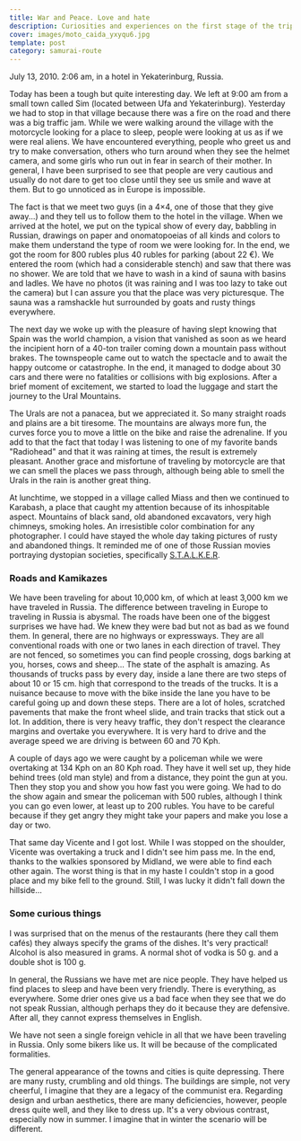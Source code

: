 ```yaml
---
title: War and Peace. Love and hate
description: Curiosities and experiences on the first stage of the trip through Russia
cover: images/moto_caida_yxyqu6.jpg
template: post
category: samurai-route
---
```


July 13, 2010. 2:06 am, in a hotel in Yekaterinburg, Russia.

Today has been a tough but quite interesting day. We left at 9:00 am from a small town called Sim (located between Ufa and Yekaterinburg). Yesterday we had to stop in that village because there was a fire on the road and there was a big traffic jam. While we were walking around the village with the motorcycle looking for a place to sleep, people were looking at us as if we were real aliens. We have encountered everything, people who greet us and try to make conversation, others who turn around when they see the helmet camera, and some girls who run out in fear in search of their mother. In general, I have been surprised to see that people are very cautious and usually do not dare to get too close until they see us smile and wave at them. But to go unnoticed as in Europe is impossible.

The fact is that we meet two guys (in a 4×4, one of those that they give away...) and they tell us to follow them to the hotel in the village. When we arrived at the hotel, we put on the typical show of every day, babbling in Russian, drawings on paper and onomatopoeias of all kinds and colors to make them understand the type of room we were looking for. In the end, we got the room for 800 rubles plus 40 rubles for parking (about 22 €). We entered the room (which had a considerable stench) and saw that there was no shower. We are told that we have to wash in a kind of sauna with basins and ladles. We have no photos (it was raining and I was too lazy to take out the camera) but I can assure you that the place was very picturesque. The sauna was a ramshackle hut surrounded by goats and rusty things everywhere.

The next day we woke up with the pleasure of having slept knowing that Spain was the world champion, a vision that vanished as soon as we heard the incipient horn of a 40-ton trailer coming down a mountain pass without brakes. The townspeople came out to watch the spectacle and to await the happy outcome or catastrophe. In the end, it managed to dodge about 30 cars and there were no fatalities or collisions with big explosions. After a brief moment of excitement, we started to load the luggage and start the journey to the Ural Mountains.

The Urals are not a panacea, but we appreciated it. So many straight roads and plains are a bit tiresome. The mountains are always more fun, the curves force you to move a little on the bike and raise the adrenaline. If you add to that the fact that today I was listening to one of my favorite bands "Radiohead" and that it was raining at times, the result is extremely pleasant. Another grace and misfortune of traveling by motorcycle are that we can smell the places we pass through, although being able to smell the Urals in the rain is another great thing.

At lunchtime, we stopped in a village called Miass and then we continued to Karabash, a place that caught my attention because of its inhospitable aspect. Mountains of black sand, old abandoned excavators, very high chimneys, smoking holes. An irresistible color combination for any photographer. I could have stayed the whole day taking pictures of rusty and abandoned things. It reminded me of one of those Russian movies portraying dystopian societies, specifically [S.T.A.L.K.E.R](https://en.wikipedia.org/wiki/Stalker_(1979_film)).

### Roads and Kamikazes

We have been traveling for about 10,000 km, of which at least 3,000 km we have traveled in Russia. The difference between traveling in Europe to traveling in Russia is abysmal. The roads have been one of the biggest surprises we have had. We knew they were bad but not as bad as we found them. In general, there are no highways or expressways. They are all conventional roads with one or two lanes in each direction of travel. They are not fenced, so sometimes you can find people crossing, dogs barking at you, horses, cows and sheep... The state of the asphalt is amazing. As thousands of trucks pass by every day, inside a lane there are two steps of about 10 or 15 cm. high that correspond to the treads of the trucks. It is a nuisance because to move with the bike inside the lane you have to be careful going up and down these steps. There are a lot of holes, scratched pavements that make the front wheel slide, and train tracks that stick out a lot. In addition, there is very heavy traffic, they don't respect the clearance margins and overtake you everywhere. It is very hard to drive and the average speed we are driving is between 60 and 70 Kph.

A couple of days ago we were caught by a policeman while we were overtaking at 134 Kph on an 80 Kph road. They have it well set up, they hide behind trees (old man style) and from a distance, they point the gun at you. Then they stop you and show you how fast you were going. We had to do the show again and smear the policeman with 500 rubles, although I think you can go even lower, at least up to 200 rubles. You have to be careful because if they get angry they might take your papers and make you lose a day or two.

That same day Vicente and I got lost. While I was stopped on the shoulder, Vicente was overtaking a truck and I didn't see him pass me. In the end, thanks to the walkies sponsored by Midland, we were able to find each other again. The worst thing is that in my haste I couldn't stop in a good place and my bike fell to the ground. Still, I was lucky it didn't fall down the hillside...

### Some curious things

I was surprised that on the menus of the restaurants (here they call them cafés) they always specify the grams of the dishes. It's very practical! Alcohol is also measured in grams. A normal shot of vodka is 50 g. and a double shot is 100 g.

In general, the Russians we have met are nice people. They have helped us find places to sleep and have been very friendly. There is everything, as everywhere. Some drier ones give us a bad face when they see that we do not speak Russian, although perhaps they do it because they are defensive. After all, they cannot express themselves in English.

We have not seen a single foreign vehicle in all that we have been traveling in Russia. Only some bikers like us. It will be because of the complicated formalities.

The general appearance of the towns and cities is quite depressing. There are many rusty, crumbling and old things. The buildings are simple, not very cheerful, I imagine that they are a legacy of the communist era. Regarding design and urban aesthetics, there are many deficiencies, however, people dress quite well, and they like to dress up. It's a very obvious contrast, especially now in summer. I imagine that in winter the scenario will be different.